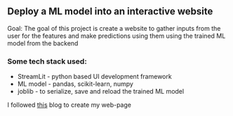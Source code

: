## Deploy a ML model into an interactive website
Goal: The goal of this project is create a website to gather inputs from the user for the features and make predictions using them using the trained ML model from the backend

### Some tech stack used:
* StreamLit - python based UI development framework
* ML model - pandas, scikit-learn, numpy
* joblib - to serialize, save and reload the trained ML model

I followed [this](https://365datascience.com/tutorials/machine-learning-tutorials/how-to-deploy-machine-learning-models-with-python-and-streamlit/)
blog to create my web-page
